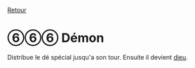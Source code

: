 [Retour](..)

# ⑥⑥⑥ Démon
Distribue le dé spécial jusqu'a son tour. Ensuite il devient [dieu](../special/attaque).
